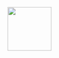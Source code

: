 <p align="center"><img height='100' src="https://kvartborg.net/assets/img/github/hueify-logo.png"></p>
